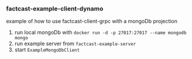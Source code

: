 ### factcast-example-client-dynamo

example of how to use factcast-client-grpc with a mongoDb projection

1. run local mongoDb with `docker run -d -p 27017:27017 --name mongodb mongo`
2. run example server from `factcast-example-server`
3. start `ExampleMongoDbClient`